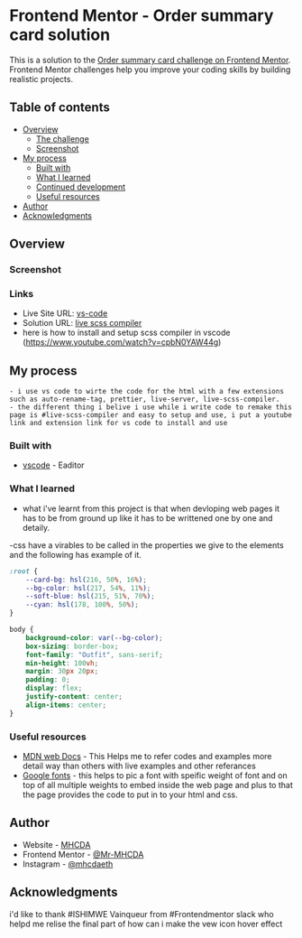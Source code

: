 # Frontend Mentor - Order summary card solution

This is a solution to the [Order summary card challenge on Frontend Mentor](https://www.frontendmentor.io/challenges/order-summary-component-QlPmajDUj). Frontend Mentor challenges help you improve your coding skills by building realistic projects. 

## Table of contents

- [Overview](#overview)
  - [The challenge](#the-challenge)
  - [Screenshot](#screenshot)
- [My process](#my-process)
  - [Built with](#built-with)
  - [What I learned](#what-i-learned)
  - [Continued development](#continued-development)
  - [Useful resources](#useful-resources)
- [Author](#author)
- [Acknowledgments](#acknowledgments)


## Overview

### Screenshot

[](screenshots/Screenshot.png)

### Links

- Live Site URL: [vs-code](https://code.visualstudio.com/)
- Solution URL: [live scss compiler](https://marketplace.visualstudio.com/items?itemName=ritwickdey.live-sass)
- here is how to install and setup scss compiler in vscode (https://www.youtube.com/watch?v=cpbN0YAW44g)

## My process

    - i use vs code to wirte the code for the html with a few extensions such as auto-rename-tag, prettier, live-server, live-scss-compiler.
    - the different thing i belive i use while i write code to remake this page is #live-scss-compiler and easy to setup and use, i put a youtube link and extension link for vs code to install and use

### Built with

- [vscode](https://code.visualstudio.com/) - Eaditor

### What I learned

- what i've learnt from this project is that when devloping web pages it has to be from ground up like it has to be writtened one by one and detaily.

-css have a virables to be called in the properties we give to the elements and the following has example  of it.


```css
:root {
    --card-bg: hsl(216, 50%, 16%);
    --bg-color: hsl(217, 54%, 11%);
    --soft-blue: hsl(215, 51%, 70%);
    --cyan: hsl(178, 100%, 50%);
}

body {
    background-color: var(--bg-color);
    box-sizing: border-box;
    font-family: "Outfit", sans-serif;
    min-height: 100vh;
    margin: 30px 20px;
    padding: 0;
    display: flex;
    justify-content: center;
    align-items: center;
}
```

### Useful resources

- [MDN web Docs](https://developer.mozilla.org/en-US/) - This Helps me to refer codes and examples more detail way than others with live examples and other referances
- [Google fonts](https://fonts.google.com/) - this helps to pic a font with speific weight of font and on top of all multiple weights to embed inside the web page and plus to that the page provides the code to put in to your html and css.

## Author

- Website - [MHCDA](https://t.me/mhcdaeth)
- Frontend Mentor - [@Mr-MHCDA](https://www.frontendmentor.io/profile/Mr-MHCDA)
- Instagram - [@mhcdaeth](https://www.instagram.com/mhcdaeth)

## Acknowledgments

i'd like to thank #ISHIMWE Vainqueur from #Frontendmentor slack who helpd me relise the final part of how can i make the vew icon hover effect